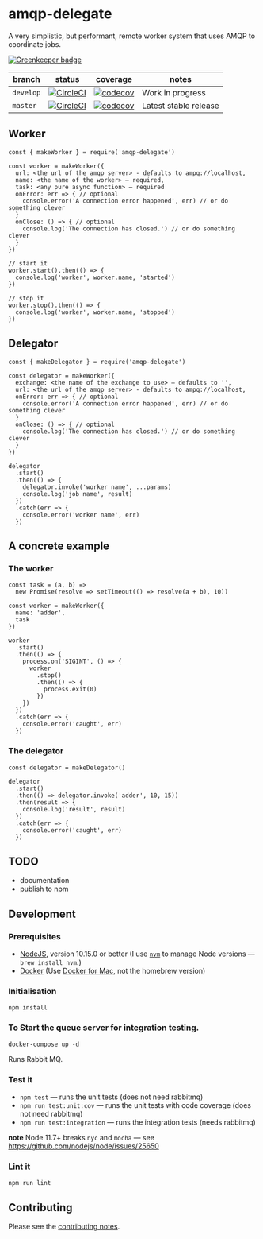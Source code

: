 # amqp-delegate

A very simplistic, but performant, remote worker system that uses AMQP to coordinate jobs.

[![Greenkeeper badge](https://badges.greenkeeper.io/davesag/amqp-delegate.svg)](https://greenkeeper.io/)

| branch | status | coverage | notes |
| ------ | ------ | -------- | ----- |
| `develop` | [![CircleCI](https://circleci.com/gh/davesag/amqp-delegate/tree/develop.svg?style=svg)](https://circleci.com/gh/davesag/amqp-delegate/tree/develop) | [![codecov](https://codecov.io/gh/davesag/amqp-delegate/branch/develop/graph/badge.svg)](https://codecov.io/gh/davesag/amqp-delegate) | Work in progress |
| `master` | [![CircleCI](https://circleci.com/gh/davesag/amqp-delegate/tree/master.svg?style=svg)](https://circleci.com/gh/davesag/amqp-delegate/tree/master) | [![codecov](https://codecov.io/gh/davesag/amqp-delegate/branch/master/graph/badge.svg)](https://codecov.io/gh/davesag/amqp-delegate) | Latest stable release |

## Worker

```
const { makeWorker } = require('amqp-delegate')

const worker = makeWorker({
  url: <the url of the amqp server> - defaults to ampq://localhost,
  name: <the name of the worker> — required,
  task: <any pure async function> — required
  onError: err => { // optional
    console.error('A connection error happened', err) // or do something clever
  }
  onClose: () => { // optional
    console.log('The connection has closed.') // or do something clever
  }
})

// start it
worker.start().then(() => {
  console.log('worker', worker.name, 'started')
})

// stop it
worker.stop().then(() => {
  console.log('worker', worker.name, 'stopped')
})
```

## Delegator

```
const { makeDelegator } = require('amqp-delegate')

const delegator = makeWorker({
  exchange: <the name of the exchange to use> — defaults to '',
  url: <the url of the amqp server> - defaults to ampq://localhost,
  onError: err => { // optional
    console.error('A connection error happened', err) // or do something clever
  }
  onClose: () => { // optional
    console.log('The connection has closed.') // or do something clever
  }
})

delegator
  .start()
  .then(() => {
    delegator.invoke('worker name', ...params)
    console.log('job name', result)
  })
  .catch(err => {
    console.error('worker name', err)
  })
```

## A concrete example

### The worker

```
const task = (a, b) =>
  new Promise(resolve => setTimeout(() => resolve(a + b), 10))

const worker = makeWorker({
  name: 'adder',
  task
})

worker
  .start()
  .then(() => {
    process.on('SIGINT', () => {
      worker
        .stop()
        .then(() => {
          process.exit(0)
        })
    })
  })
  .catch(err => {
    console.error('caught', err)
  })
```

### The delegator

```
const delegator = makeDelegator()

delegator
  .start()
  .then(() => delegator.invoke('adder', 10, 15))
  .then(result => {
    console.log('result', result)
  })
  .catch(err => {
    console.error('caught', err)
  })
```

## TODO

* documentation
* publish to npm

## Development

### Prerequisites

* [NodeJS](htps://nodejs.org), version 10.15.0 or better (I use [`nvm`](https://github.com/creationix/nvm) to manage Node versions — `brew install nvm`.)
* [Docker](https://www.docker.com) (Use [Docker for Mac](https://docs.docker.com/docker-for-mac/), not the homebrew version)

### Initialisation

```
npm install
```

### To Start the queue server for integration testing.

```
docker-compose up -d
```

Runs Rabbit MQ.

### Test it

* `npm test` — runs the unit tests (does not need rabbitmq)
* `npm run test:unit:cov` — runs the unit tests with code coverage (does not need rabbitmq)
* `npm run test:integration` — runs the integration tests (needs rabbitmq)

**note** Node 11.7+ breaks `nyc` and `mocha` — see https://github.com/nodejs/node/issues/25650

### Lint it

```
npm run lint
```

## Contributing

Please see the [contributing notes](CONTRIBUTING.md).
